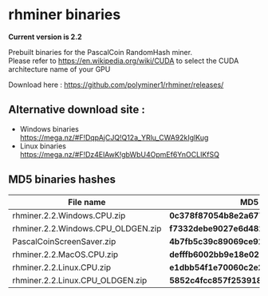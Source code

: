 # rhminer binaries 

**Current version is 2.2** <br>


Prebuilt binaries for the PascalCoin RandomHash miner.<br> 
Please refer to https://en.wikipedia.org/wiki/CUDA to select the CUDA architecture name of your GPU

Download here : https://github.com/polyminer1/rhminer/releases/<br>
## Alternative download site : 
* Windows binaries https://mega.nz/#F!DqpAjCJQ!Q12a_YRlu_CWA92kIglKug
* Linux binaries https://mega.nz/#F!Dz4ElAwK!gbWbU4OpmEf6YnOCLIKfSQ
 
## MD5 binaries hashes ##
| File name                             |  MD5                                  |
| --------------------------------------|---------------------------------------|
| rhminer.2.2.Windows.CPU.zip           | **0c378f87054b8e2a6773a74e90be8ce8**  |
| rhminer.2.2.Windows.CPU_OLDGEN.zip    | **f7332debe9027e6d482d72abbc658d83**  |
| PascalCoinScreenSaver.zip             | **4b7fb5c39c89069ce917ae6320d6e15a**  |
| rhminer.2.2.MacOS.CPU.zip             | **defffb6002bb9e18e0213e01fe82202d**  |
| rhminer.2.2.Linux.CPU.zip             | **e1dbb54f1e70060c2e23b8cf026e3d7b**  |
| rhminer.2.2.Linux.CPU_OLDGEN.zip      | **5852c4fcc857f25391834c4fc1e8491a**  |
